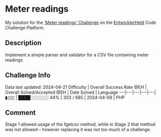 # Meter readings

My solution for the ['Meter readings' Challenge](https://platform.entwicklerheld.de/challenge/meter-readings?technology=PHP) on the [EntwicklerHeld](https://platform.entwicklerheld.de/) Code Challenge Platform.

## Description
Implement a simple parser and validator for a CSV file containing meter readings

## Challenge Info
Data last updated: 2024-04-21
Difficulty | Overall Success Rate @EH | Overall Solved/Accepted @EH | Date Solved | Language
---|---|---|---|---|
▮▯▯▯ | ████░░░░░░ 44% | 303 / 685 | 2024-04-09 | PHP

## Comment
Stage 1 allowed usage of the fgetcsv method, while in Stage 2 that method was not allowed – however replacing it was not too much of a challenge.